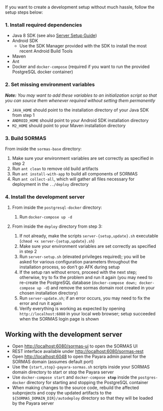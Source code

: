 If you want to create a development setup without much hassle, follow the setup steps below:

### 1. Install required dependencies
- Java 8 SDK (see also [Server Setup Guide](./SERVER_SETUP.md#Java%208>))
- Android SDK
    - Use the SDK Manager provided with the SDK to install the most recent Android Build Tools
- Maven
- Ant
- Docker and `docker-compose` (required if you want to run the provided PostgreSQL docker container)

### 2. Set missing environment variables
***Note:** You may want to add these variables to an initialization script so that you can source them whenever required without setting them permanently*

- `JAVA_HOME` should point to the installation directory of your Java SDK from step 1
- `ANDROID_HOME` should point to your Android SDK installation directory
- `M2_HOME` should point to your Maven installation directory

### 3. Build SORMAS
From inside the `sormas-base` directory:

1. Make sure your environment variables are set correctly as specified in step 2
2. Run `ant clean` to remove old build artifacts
3. Run `ant install-with-app` to build all components of SORMAS
4. Run `ant collect-all`, which will gather all files necessary for deployment in the `../deploy` directory

### 4. Install the development server
1. From inside the `postgresql-docker` directory:
    1. Run `docker-compose up -d`

2. From inside the `deploy` directory from step 3:
    1. If not already, make the scripts `server-{setup,update}.sh` executable (`chmod +x server-{setup,update}.sh`)
    2. Make sure your environment variables are set correctly as specified in step 2
    3. Run `server-setup.sh` (elevated privileges required); you will be asked for various configuration parameters throughout the installation process, so don't go AFK during setup
    4. If the setup ran without errors, proceed with the next step; otherwise, try to fix the problem and run it again (you may need to re-create the PostgreSQL database (`docker-compose down; docker-compose up -d`) and remove the sormas domain root created in your chosen installation directory)
    5. Run `server-update.sh`; if an error occurs, you may need to fix the error and run it again
    6. Verify everything is working as expected by opening `http://localhost:6080` in your local web browser; setup succeeded when the SORMAS login page is shown


## Working with the development server
- Open <http://localhost:6080/sormas-ui> to open the SORMAS UI
- REST interface available under <http://localhost:6080/sormas-rest>
- Open <http://localhost:6048> to open the Payara admin panel for the SORMAS domain (assumes default port)
- Use the `{start,stop}-payara-sormas.sh` scripts inside your SORMAS domain directory to start or stop the Payara server
- Use `docker-compose start` and `docker-compose `**`stop`** inside the `postgres-docker` directory for starting and stopping the PostgreSQL container
- When making changes to the source code, rebuild the affected subprojects and copy the updated artifacts to the `${SORMAS_DOMAIN_DIR}/autodeploy` directory so that they will be loaded by the Payara server
